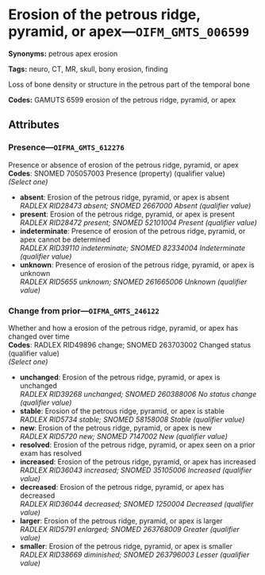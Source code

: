 # Erosion of the petrous ridge, pyramid, or apex—`OIFM_GMTS_006599`

**Synonyms:** petrous apex erosion

**Tags:** neuro, CT, MR, skull, bony erosion, finding

Loss of bone density or structure in the petrous part of the temporal bone

**Codes:** GAMUTS 6599 erosion of the petrous ridge, pyramid, or apex

## Attributes

### Presence—`OIFMA_GMTS_612276`

Presence or absence of erosion of the petrous ridge, pyramid, or apex  
**Codes**: SNOMED 705057003 Presence (property) (qualifier value)  
*(Select one)*

- **absent**: Erosion of the petrous ridge, pyramid, or apex is absent  
_RADLEX RID28473 absent; SNOMED 2667000 Absent (qualifier value)_
- **present**: Erosion of the petrous ridge, pyramid, or apex is present  
_RADLEX RID28472 present; SNOMED 52101004 Present (qualifier value)_
- **indeterminate**: Presence of erosion of the petrous ridge, pyramid, or apex cannot be determined  
_RADLEX RID39110 indeterminate; SNOMED 82334004 Indeterminate (qualifier value)_
- **unknown**: Presence of erosion of the petrous ridge, pyramid, or apex is unknown  
_RADLEX RID5655 unknown; SNOMED 261665006 Unknown (qualifier value)_

### Change from prior—`OIFMA_GMTS_246122`

Whether and how a erosion of the petrous ridge, pyramid, or apex has changed over time  
**Codes**: RADLEX RID49896 change; SNOMED 263703002 Changed status (qualifier value)  
*(Select one)*

- **unchanged**: Erosion of the petrous ridge, pyramid, or apex is unchanged  
_RADLEX RID39268 unchanged; SNOMED 260388006 No status change (qualifier value)_
- **stable**: Erosion of the petrous ridge, pyramid, or apex is stable  
_RADLEX RID5734 stable; SNOMED 58158008 Stable (qualifier value)_
- **new**: Erosion of the petrous ridge, pyramid, or apex is new  
_RADLEX RID5720 new; SNOMED 7147002 New (qualifier value)_
- **resolved**: Erosion of the petrous ridge, pyramid, or apex seen on a prior exam has resolved  
- **increased**: Erosion of the petrous ridge, pyramid, or apex has increased  
_RADLEX RID36043 increased; SNOMED 35105006 Increased (qualifier value)_
- **decreased**: Erosion of the petrous ridge, pyramid, or apex has decreased  
_RADLEX RID36044 decreased; SNOMED 1250004 Decreased (qualifier value)_
- **larger**: Erosion of the petrous ridge, pyramid, or apex is larger  
_RADLEX RID5791 enlarged; SNOMED 263768009 Greater (qualifier value)_
- **smaller**: Erosion of the petrous ridge, pyramid, or apex is smaller  
_RADLEX RID38669 diminished; SNOMED 263796003 Lesser (qualifier value)_